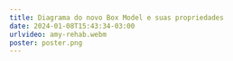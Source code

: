 ```yaml
---
title: Diagrama do novo Box Model e suas propriedades
date: 2024-01-08T15:43:34-03:00
urlvideo: amy-rehab.webm
poster: poster.png
---
```

